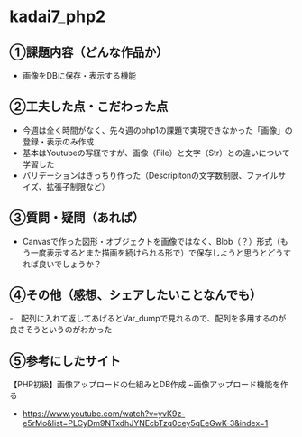 # kadai7_php2
## ①課題内容（どんな作品か）
- 画像をDBに保存・表示する機能

## ②工夫した点・こだわった点
- 今週は全く時間がなく、先々週のphp1の課題で実現できなかった「画像」の登録・表示のみ作成
- 基本はYoutubeの写経ですが、画像（File）と文字（Str）との違いについて学習した
- バリデーションはきっちり作った（Descripitonの文字数制限、ファイルサイズ、拡張子制限など）

## ③質問・疑問（あれば）
- Canvasで作った図形・オブジェクトを画像ではなく、Blob（？）形式（もう一度表示するとまた描画を続けられる形で）で保存しようと思うとどうすれば良いでしょうか？

## ④その他（感想、シェアしたいことなんでも）
-　配列に入れて返してあげるとVar_dumpで見れるので、配列を多用するのが良さそうというのがわかった

## ⑤参考にしたサイト
【PHP初級】画像アップロードの仕組みとDB作成 ~画像アップロード機能を作る
- https://www.youtube.com/watch?v=yvK9z-e5rMo&list=PLCyDm9NTxdhJYNEcbTzq0cey5qEeGwK-3&index=1
